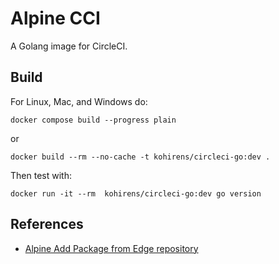 # Alpine CCI

A Golang image for CircleCI.

## Build

For Linux, Mac, and Windows do:

```shell
docker compose build --progress plain
```
 or

```shell
docker build --rm --no-cache -t kohirens/circleci-go:dev .
```

Then test with:

```shell
docker run -it --rm  kohirens/circleci-go:dev go version
```

## References

 * [Alpine Add Package from Edge repository](https://stackoverflow.com/questions/52899227/alpine-add-package-from-edge-repository)
